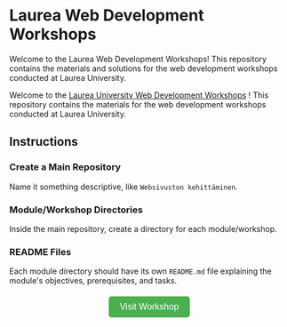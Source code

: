 # Laurea Web Development Workshops

Welcome to the Laurea Web Development Workshops! This repository contains the materials and solutions for the web development workshops conducted at Laurea University.

Welcome to the [Laurea University Web Development Workshops](https://turbo-carnival-1p2q64z.pages.github.io/WS01/) ! This repository contains the materials for the web development workshops conducted at Laurea University.

## Instructions

### Create a Main Repository
Name it something descriptive, like `Websivuston kehittäminen`.

### Module/Workshop Directories
Inside the main repository, create a directory for each module/workshop.

### README Files
Each module directory should have its own `README.md` file explaining the module's objectives, prerequisites, and tasks.

<!-- Add a button -->
<div style="text-align: center; margin-top: 20px;">
  <a href="https://turbo-carnival-1p2q64z.pages.github.io/WS01/" target="_blank" style="text-decoration: none;">
    <button style="background-color: #4CAF50; color: white; padding: 10px 20px; border: none; border-radius: 5px; cursor: pointer; font-size: 16px;">
      Visit Workshop
    </button>
  </a>
</div>